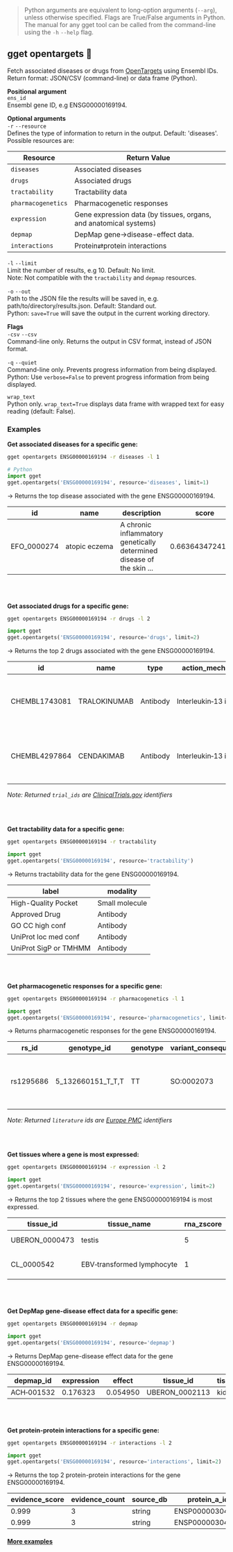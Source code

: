 > Python arguments are equivalent to long-option arguments (`--arg`), unless otherwise specified. Flags are True/False arguments in Python. The manual for any gget tool can be called from the command-line using the `-h` `--help` flag.  
## gget opentargets 📖
Fetch associated diseases or drugs from [OpenTargets](https://platform.opentargets.org/) using Ensembl IDs.   
Return format: JSON/CSV (command-line) or data frame (Python).

**Positional argument**  
`ens_id`  
Ensembl gene ID, e.g ENSG00000169194.

**Optional arguments**  
`-r` `--resource`   
Defines the type of information to return in the output. Default: 'diseases'.   
Possible resources are:

| Resource           | Return Value                                                      |
|--------------------|-------------------------------------------------------------------|
| `diseases`         | Associated diseases                                               |
| `drugs`            | Associated drugs                                                  |
| `tractability`     | Tractability data                                                 |
| `pharmacogenetics` | Pharmacogenetic responses                                         |
| `expression`       | Gene expression data (by tissues, organs, and anatomical systems) |
| `depmap`           | DepMap gene&rarr;disease-effect data.                             |
| `interactions`     | Protein&rlarr;protein interactions                                |

`-l` `--limit`  
Limit the number of results, e.g 10. Default: No limit.     
Note: Not compatible with the `tractability` and `depmap` resources.

`-o` `--out`    
Path to the JSON file the results will be saved in, e.g. path/to/directory/results.json. Default: Standard out.  
Python: `save=True` will save the output in the current working directory.

**Flags**   
`-csv` `--csv`  
Command-line only. Returns the output in CSV format, instead of JSON format.

`-q` `--quiet`   
Command-line only. Prevents progress information from being displayed.  
Python: Use `verbose=False` to prevent progress information from being displayed. 

`wrap_text`  
Python only. `wrap_text=True` displays data frame with wrapped text for easy reading (default: False).  
  
  
### Examples

**Get associated diseases for a specific gene:**   
```bash
gget opentargets ENSG00000169194 -r diseases -l 1
```
```python
# Python
import gget
gget.opentargets('ENSG00000169194', resource='diseases', limit=1)
```
&rarr; Returns the top disease associated with the gene ENSG00000169194.

| id            | name               | description                                                           | score            |
|---------------|--------------------|-----------------------------------------------------------------------|------------------|
| EFO_0000274   | atopic&nbsp;eczema | A chronic inflammatory genetically determined disease of the skin ... | 0.66364347241831 |

<br/><br/>

**Get associated drugs for a specific gene:**   
```bash
gget opentargets ENSG00000169194 -r drugs -l 2
```
```python
import gget
gget.opentargets('ENSG00000169194', resource='drugs', limit=2)
```

&rarr; Returns the top 2 drugs associated with the gene ENSG00000169194.

| id            | name         | type     | action_mechanism                    | description                                                  | synonyms                                           | trade_names           | disease_id  | disease_name                  | trial_phase | trial_status | trial_ids     | approved |
|---------------|--------------|----------|-------------------------------------|--------------------------------------------------------------|----------------------------------------------------|-----------------------|-------------|-------------------------------|-------------|--------------|---------------|----------|
| CHEMBL1743081 | TRALOKINUMAB | Antibody | Interleukin&#8209;13&nbsp;inhibitor | Antibody drug with a maximum clinical trial phase of IV ...  | ['CAT-354', 'Tralokinumab']                        | ['Adbry', 'Adtralza'] | EFO_0000274 | atopic&nbsp;eczema            | 4           |              | []            | True     |
| CHEMBL4297864 | CENDAKIMAB   | Antibody | Interleukin&#8209;13&nbsp;inhibitor | Antibody drug with a maximum clinical trial phase of III ... | [ABT-308, Abt-308, CC-93538, Cendakimab, RPC-4046] | []                    | EFO_0004232 | eosinophilic&nbsp;esophagitis | 3           | Recruiting   | [NCT04991935] | False    |

*Note: Returned `trial_ids` are [ClinicalTrials.gov](https://clinicaltrials.gov) identifiers*

<br/><br/>

**Get tractability data for a specific gene:**   
```bash
gget opentargets ENSG00000169194 -r tractability
```
```python
import gget
gget.opentargets('ENSG00000169194', resource='tractability')
```

&rarr; Returns tractability data for the gene ENSG00000169194.

| label                 | modality       |
|-----------------------|----------------|
| High-Quality Pocket   | Small molecule |
| Approved Drug         | Antibody       |
| GO CC high conf       | Antibody       |
| UniProt loc med conf  | Antibody       |
| UniProt SigP or TMHMM | Antibody       |

<br/><br/>

**Get pharmacogenetic responses for a specific gene:**
```bash
gget opentargets ENSG00000169194 -r pharmacogenetics -l 1
```
```python
import gget
gget.opentargets('ENSG00000169194', resource='pharmacogenetics', limit=1)
```

&rarr; Returns pharmacogenetic responses for the gene ENSG00000169194.

| rs_id     | genotype_id       | genotype | variant_consequence_id | variant_consequence_label | drugs                                                                                                                                   | phenotype                                                               | genotype_annotation                                                                                          | response_category | direct_target | evidence_level | source   | literature |
|-----------|-------------------|----------|------------------------|---------------------------|-----------------------------------------------------------------------------------------------------------------------------------------|-------------------------------------------------------------------------|--------------------------------------------------------------------------------------------------------------|-------------------|---------------|----------------|----------|------------|
| rs1295686 | 5_132660151_T_T,T | TT       | SO:0002073             | no_sequence_alteration    | &nbsp;&nbsp;&nbsp;&nbsp;id&nbsp;&nbsp;&nbsp;&nbsp;&nbsp;&nbsp;&nbsp;&nbsp;name<br/>0&nbsp;&nbsp;None&nbsp;&nbsp;hepatitis&nbsp;vaccines | increased risk for non&#8209;immune response to the hepatitis B vaccine | Patients with the TT genotype may be at increased risk for non-immune response to the hepatitis B vaccine... | efficacy          | False         | 3              | pharmgkb | [21111021] |

*Note: Returned `literature` ids are [Europe PMC](https://europepmc.org/article/med/) identifiers*

<br/><br/>

**Get tissues where a gene is most expressed:**
```bash
gget opentargets ENSG00000169194 -r expression -l 2
```
```python
import gget
gget.opentargets('ENSG00000169194', resource='expression', limit=2)
```

&rarr; Returns the top 2 tissues where the gene ENSG00000169194 is most expressed.

| tissue_id      | tissue_name                           | rna_zscore | rna_value | rna_unit | rna_level | anatomical_systems                                                   | organs                                                 |
|----------------|---------------------------------------|------------|-----------|----------|-----------|----------------------------------------------------------------------|--------------------------------------------------------|
| UBERON_0000473 | testis                                | 5          | 1026      |          | 3         | [reproductive&nbsp;system]                                           | [reproductive&nbsp;organ, reproductive&nbsp;structure] |
| CL_0000542     | EBV&#8209;transformed&nbsp;lymphocyte | 1          | 54        |          | 2         | [hemolymphoid&nbsp;system, immune&nbsp;system, lymphoid&nbsp;system] | [immune organ]                                         |

<br/><br/>

**Get DepMap gene-disease effect data for a specific gene:**
```bash
gget opentargets ENSG00000169194 -r depmap
```
```python
import gget
gget.opentargets('ENSG00000169194', resource='depmap')
```

&rarr; Returns DepMap gene-disease effect data for the gene ENSG00000169194.

| depmap_id        | expression | effect   | tissue_id      | tissue_name | cell_line_name | disease_cell_line_id | disease_name         | mutation |
|------------------|------------|----------|----------------|-------------|----------------|----------------------|----------------------|----------|
| ACH&#8209;001532 | 0.176323   | 0.054950 | UBERON_0002113 | kidney      | JMU-RTK-2      | None                 | Rhabdoid&nbsp;Cancer | None     |

<br/><br/>

**Get protein-protein interactions for a specific gene:**
```bash
gget opentargets ENSG00000169194 -r interactions -l 2
```
```python
import gget
gget.opentargets('ENSG00000169194', resource='interactions', limit=2)
```

&rarr; Returns the top 2 protein-protein interactions for the gene ENSG00000169194.

| evidence_score | evidence_count | source_db | protein_a_id    | gene_a_id       | gene_a_symbol | role_a                | taxon_a | protein_b_id    | gene_b_id       | gene_b_symbol | role_b                | taxon_b |
|----------------|----------------|-----------|-----------------|-----------------|---------------|-----------------------|---------|-----------------|-----------------|---------------|-----------------------|---------|
| 0.999          | 3              | string    | ENSP00000304915 | ENSG00000169194 | IL13          | unspecified&nbsp;role | 9606    | ENSP00000379111 | ENSG00000077238 | IL4R          | unspecified&nbsp;role | 9606    |
| 0.999          | 3              | string    | ENSP00000304915 | ENSG00000169194 | IL13          | unspecified&nbsp;role | 9606    | ENSP00000360730 | ENSG00000131724 | IL13RA1       | unspecified&nbsp;role | 9606    |

    
#### [More examples](https://github.com/pachterlab/gget_examples)
